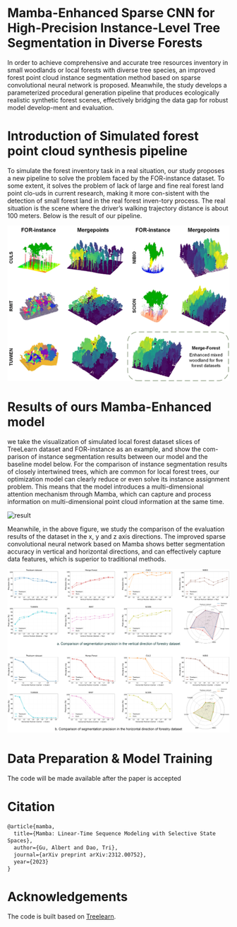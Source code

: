 # Mamba-Enhanced Sparse CNN for High-Precision Instance-Level Tree Segmentation in Diverse Forests
In order to achieve comprehensive and accurate tree resources inventory in small woodlands or local forests with diverse tree species, an improved forest point cloud instance segmentation method based on sparse convolutional neural network is proposed. Meanwhile, the study develops a parameterized procedural generation pipeline that produces ecologically realistic synthetic forest scenes, effectively bridging the data gap for robust model develop-ment and evaluation. 
# Introduction of Simulated forest point cloud synthesis pipeline
To simulate the forest inventory task in a real situation, our study proposes a new pipeline to solve the problem faced by the FOR-instance dataset. To some extent, it solves the problem of lack of large and fine real forest land point clo-uds in current research, making it more con-sistent with the detection of small forest land in the real forest inven-tory process. The real situation is the scene where the driver’s walking trajectory distance is about 100 meters. Below is the result of our pipeline.  
  
![result](https://github.com/Cocktail-salad/MAMBA-TREE-SEG/blob/master/Figures/Figure8.jpg)

# Results of ours Mamba-Enhanced model
we take the visualization of simulated local forest dataset slices of TreeLearn dataset and FOR-instance as an example, and show the com-parison of instance segmentation results between our model and the baseline model below. For the comparison of instance segmentation results of closely intertwined trees, which are common for local forest trees, our optimization model can clearly reduce or even solve its instance assignment problem. This means that the model introduces a multi-dimensional attention mechanism through Mamba, which can capture and process information on multi-dimensional point cloud information at the same time.

![result](https://github.com/Cocktail-salad/MAMBA-TREE-SEG/blob/master/Figures/Figure9.jpg)

Meanwhile, in the above figure, we study the comparison of the evaluation results of the dataset in the x, y and z axis directions. The improved sparse convolutional neural network based on Mamba shows better segmentation accuracy in vertical and horizontal directions, and can effectively capture data features, which is superior to traditional methods. 

![result](https://github.com/Cocktail-salad/MAMBA-TREE-SEG/blob/master/Figures/Figure10.jpg)

# Data Preparation & Model Training
The code will be made available after the paper is accepted
# Citation
```
@article{mamba,
  title={Mamba: Linear-Time Sequence Modeling with Selective State Spaces},
  author={Gu, Albert and Dao, Tri},
  journal={arXiv preprint arXiv:2312.00752},
  year={2023}
}
```
# Acknowledgements
The code is built based on [Treelearn](https://github.com/ecker-lab/TreeLearn).
